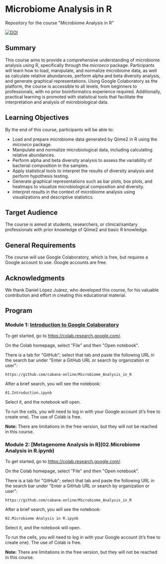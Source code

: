 # Microbiome Analysis in R

Repository for the course "Microbiome Analysis in R"


[![DOI](https://zenodo.org/badge/DOI/10.5281/zenodo.13972776.svg)](https://doi.org/10.5281/zenodo.13972776)



## Summary

This course aims to provide a comprehensive understanding of microbiome analysis using R, specifically through the *microeco* package. Participants will learn how to load, manipulate, and normalize microbiome data, as well as calculate relative abundances, perform alpha and beta diversity analysis, and generate graphical representations. Using Google Colaboratory as the platform, the course is accessible to all levels, from beginners to professionals, with no prior bioinformatics experience required. Additionally, practical learning is promoted with statistical tools that facilitate the interpretation and analysis of microbiological data.

## Learning Objectives

By the end of this course, participants will be able to:

- Load and prepare microbiome data generated by Qiime2 in R using the *microeco* package.
- Manipulate and normalize microbiological data, including calculating relative abundances.
- Perform alpha and beta diversity analysis to assess the variability of bacterial composition in the samples.
- Apply statistical tools to interpret the results of diversity analysis and perform hypothesis testing.
- Generate graphical representations such as bar plots, box plots, and heatmaps to visualize microbiological composition and diversity.
- Interpret results in the context of microbiome analysis using visualizations and descriptive statistics.

## Target Audience

The course is aimed at students, researchers, or clinical/sanitary professionals with prior knowledge of Qiime2 and basic R knowledge.

## General Requirements

The course will use Google Colaboratory, which is free, but requires a Google account to use. Google accounts are free.

## Acknowledgments

We thank Daniel López Juárez, who developed this course, for his valuable contribution and effort in creating this educational material.

## Program

### Module 1: [Introduction to Google Colaboratory](01.Introduction.ipynb)

To get started, go to https://colab.research.google.com/.

On the Colab homepage, select "File" and then "Open notebook". 

There is a tab for "GitHub"; select that tab and paste the following URL in the search bar under "Enter a GitHub URL or search by organization or user":

`https://github.com/cabana-online/Microbiome_Analysis_in_R`

After a brief search, you will see the notebook:

`01.Introduction.ipynb`

Select it, and the notebook will open.

To run the cells, you will need to log in with your Google account (it’s free to create one). The use of Colab is free. 

**Note:** There are limitations in the free version, but they will not be reached in this course.


### Module 2: [Metagenome Analysis in R](02.Microbiome Analysis in R.ipynb)

To get started, go to https://colab.research.google.com/.

On the Colab homepage, select "File" and then "Open notebook". 

There is a tab for "GitHub"; select that tab and paste the following URL in the search bar under "Enter a GitHub URL or search by organization or user":

`https://github.com/cabana-online/Microbiome_Analysis_in_R`

After a brief search, you will see the notebook:

`02.Microbiome Analysis in R.ipynb`

Select it, and the notebook will open.

To run the cells, you will need to log in with your Google account (it’s free to create one). The use of Colab is free. 

**Note:** There are limitations in the free version, but they will not be reached in this course.
